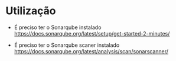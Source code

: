 # Utilização

* É preciso ter o Sonarqube instalado
https://docs.sonarqube.org/latest/setup/get-started-2-minutes/

* É preciso ter o Sonarqube scaner instalado
https://docs.sonarqube.org/latest/analysis/scan/sonarscanner/
 
